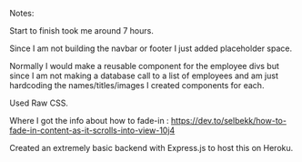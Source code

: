 Notes:

Start to finish took me around 7 hours. 

Since I am not building the navbar or footer I just added placeholder space.

Normally I would make a reusable component for the employee divs but since I am not making a database call to a list of employees and am just hardcoding the names/titles/images I created components for each. 

Used Raw CSS.

Where I got the info about how to fade-in : https://dev.to/selbekk/how-to-fade-in-content-as-it-scrolls-into-view-10j4

Created an extremely basic backend with Express.js to host this on Heroku.
